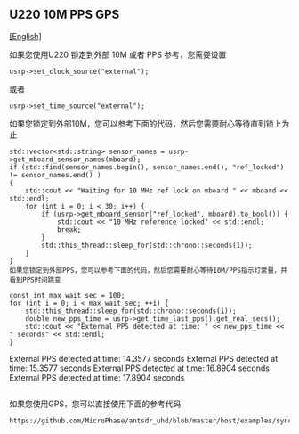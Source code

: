 ## U220 10M PPS GPS
[[English]](../../../../device_and_usage_manual/ANTSDR_U_Series_Module/ANTSDR_U220_Reference_Manual/AntsdrU220_10M_PPS_GPSDO.html)

如果您使用U220 锁定到外部 10M 或者 PPS 参考，您需要设置
```
usrp->set_clock_source("external");
```
或者
```
usrp->set_time_source("external");
```

如果您锁定到外部10M，您可以参考下面的代码，然后您需要耐心等待直到锁上为止
```
std::vector<std::string> sensor_names = usrp->get_mboard_sensor_names(mboard);
if (std::find(sensor_names.begin(), sensor_names.end(), "ref_locked") != sensor_names.end() )
{
    std::cout << "Waiting for 10 MHz ref lock on mboard " << mboard << std::endl;
    for (int i = 0; i < 30; i++) {
        if (usrp->get_mboard_sensor("ref_locked", mboard).to_bool()) {
            std::cout << "10 MHz reference locked" << std::endl;
            break;
        }
        std::this_thread::sleep_for(std::chrono::seconds(1));
    }
}
如果您锁定到外部PPS，您可以参考下面的代码，然后您需要耐心等待10M/PPS指示灯常量，并看到PPS时间跳变
```
    const int max_wait_sec = 100;
    for (int i = 0; i < max_wait_sec; ++i) {
        std::this_thread::sleep_for(std::chrono::seconds(1));
        double new_pps_time = usrp->get_time_last_pps().get_real_secs();
        std::cout << "External PPS detected at time: " << new_pps_time << " seconds" << std::endl;
    }
External PPS detected at time: 14.3577 seconds
External PPS detected at time: 15.3577 seconds
External PPS detected at time: 16.8904 seconds
External PPS detected at time: 17.8904 seconds
```
```
如果您使用GPS，您可以直接使用下面的参考代码
```
https://github.com/MicroPhase/antsdr_uhd/blob/master/host/examples/sync_to_gps.cpp
```